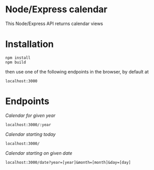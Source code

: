 Node/Express calendar
=====================

This Node/Express API returns calendar views


Installation
============

```
npm install
npm build
```

then use one of the following endpoints in the browser, by default at

```
localhost:3000
```

Endpoints
=========

*Calendar for given year*

```
localhost:3000/:year
```

*Calendar starting today*

```
localhost:3000/
```

*Calendar starting on given date*

```
localhost:3000/date?year=[year]&month=[month]&day=[day]
```
